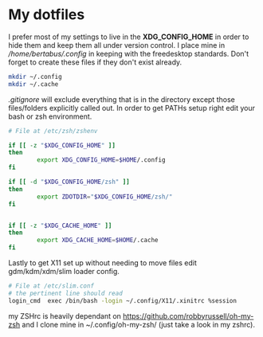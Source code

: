 My dotfiles
===========

I prefer most of my settings to live in the **XDG_CONFIG_HOME**
in order to hide them and keep them all under version control.
I place mine in */home/bertabus/.config* in keeping with the
freedesktop standards. Don't forget to create these files 
if they don't exist already.
``` sh
mkdir ~/.config
mkdir ~/.cache
```

*.gitignore* will exclude everything that is in the 
directory except those files/folders explicitly called out.
In order to get PATHs setup right edit your bash or zsh
environment.
``` sh
# File at /etc/zsh/zshenv

if [[ -z "$XDG_CONFIG_HOME" ]]
then
        export XDG_CONFIG_HOME=$HOME/.config
fi

if [[ -d "$XDG_CONFIG_HOME/zsh" ]]
then
        export ZDOTDIR="$XDG_CONFIG_HOME/zsh/"
fi


if [[ -z "$XDG_CACHE_HOME" ]]
then
        export XDG_CACHE_HOME=$HOME/.cache
fi
```

Lastly to get X11 set up without needing to move files
edit gdm/kdm/xdm/slim loader config.
``` sh
# File at /etc/slim.conf
# the pertinent line should read
login_cmd  exec /bin/bash -login ~/.config/X11/.xinitrc %session
```

my ZSHrc is heavily dependant on https://github.com/robbyrussell/oh-my-zsh
and I clone mine in ~/.config/oh-my-zsh/ (just take a look in my zshrc).

